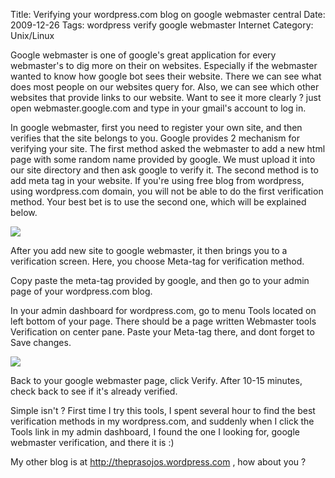 Title: Verifying your wordpress.com blog on google webmaster central
Date: 2009-12-26
Tags: wordpress verify google webmaster Internet
Category: Unix/Linux

Google webmaster is one of google's great application for every webmaster's to dig more on their on websites. Especially if the webmaster wanted to know how google bot sees their website. There we can see what does most people on our websites query for. Also, we can see which other websites that provide links to our website. Want to see it more clearly ? just open webmaster.google.com and type in your gmail's account to log in.

In google webmaster, first you need to register your own site, and then verifies that the site belongs to you. Google provides 2 mechanism for verifying your site. The first method asked the webmaster to add a new html page with some random name provided by google. We must upload it into our site directory and then ask google to verify it. The second method is to add meta tag in your website. If you're using free blog from wordpress, using wordpress.com domain, you will not be able to do the first verification method. Your best bet is to use the second one, which will be explained below.



![][1]

After you add new site to google webmaster, it then brings you to a verification screen. Here, you choose Meta-tag for verification method.

Copy paste the meta-tag provided by google, and then go to your admin page of your wordpress.com blog.




In your admin dashboard for wordpress.com, go to menu Tools located on left bottom of your page. There should be a page written Webmaster tools Verification on center pane. Paste your Meta-tag there, and dont forget to Save changes.





![][2]





Back to your google webmaster page, click Verify. After 10-15 minutes, check back to see if it's already verified.




Simple isn't ? First time I try this tools, I spent several hour to find the best verification methods in my wordpress.com, and suddenly when I click the Tools link in my admin dashboard, I found the one I looking for, google webmaster verification, and there it is :)




My other blog is at http://theprasojos.wordpress.com , how about you ?




[1]: http://1.bp.blogspot.com/_02IFrF9Xz98/SzaUBp9a_8I/AAAAAAAADQM/ip9c_cwducc/s320/gwm.jpg
[2]: http://1.bp.blogspot.com/_02IFrF9Xz98/SzaWJ9fR_DI/AAAAAAAADQU/T3Kuu2Fj_QI/s320/gwm2.jpg
